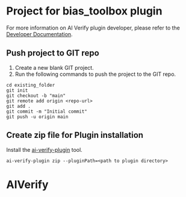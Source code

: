 # Project for bias_toolbox plugin

For more information on AI Verify plugin developer, please refer to the [Developer Documentation](https://gitlab.com/imda_dsl/t2po/ai-verify/ai-verify-developers-documentation/-/tree/master/docs).

## Push project to GIT repo
1. Create a new blank GIT project.
2. Run the following commands to push the project to the GIT repo.

```
cd existing_folder
git init
git checkout -b "main"
git remote add origin <repo-url>
git add .
git commit -m "Initial commit"
git push -u origin main
```

## Create zip file for Plugin installation
Install the [ai-verify-plugin](https://gitlab.com/imda_dsl/t2po/ai-verify/ai-verify-portal/ai-verify-plugin) tool.

```
ai-verify-plugin zip --pluginPath=<path to plugin directory>
```
# AIVerify
